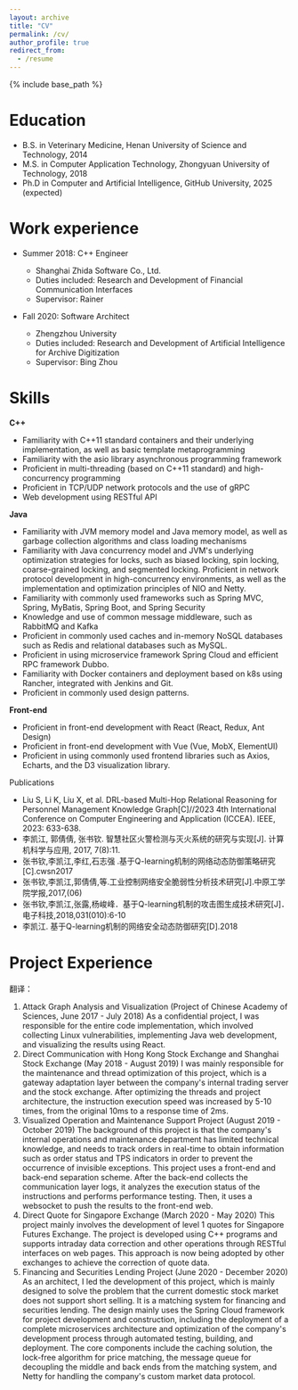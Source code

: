 ```yaml
---
layout: archive
title: "CV"
permalink: /cv/
author_profile: true
redirect_from:
  - /resume
---
```


{% include base_path %}

Education
======
* B.S. in Veterinary Medicine, Henan University of Science and Technology, 2014
* M.S. in Computer Application Technology, Zhongyuan University of Technology, 2018
* Ph.D in Computer and Artificial Intelligence, GitHub University, 2025 (expected)

Work experience
======
* Summer 2018: C++ Engineer
  * Shanghai Zhida Software Co., Ltd.
  * Duties included: Research and Development of Financial Communication Interfaces
  * Supervisor: Rainer

* Fall 2020: Software Architect
  * Zhengzhou University
  * Duties included: Research and Development of Artificial Intelligence for Archive Digitization
  * Supervisor: Bing Zhou
  
Skills
======
**C++** 
- Familiarity with C++11 standard containers and their underlying implementation, as well as basic template metaprogramming
- Familiarity with the asio library asynchronous programming framework
- Proficient in multi-threading (based on C++11 standard) and high-concurrency programming
- Proficient in TCP/UDP network protocols and the use of gRPC
- Web development using RESTful API

**Java** 
- Familiarity with JVM memory model and Java memory model, as well as garbage collection algorithms and class loading mechanisms
- Familiarity with Java concurrency model and JVM's underlying optimization strategies for locks, such as biased locking, spin locking, coarse-grained locking, and segmented locking. Proficient in network protocol development in high-concurrency environments, as well as the implementation and optimization principles of NIO and Netty.
- Familiarity with commonly used frameworks such as Spring MVC, Spring, MyBatis, Spring Boot, and Spring Security
- Knowledge and use of common message middleware, such as RabbitMQ and Kafka
- Proficient in commonly used caches and in-memory NoSQL databases such as Redis and relational databases such as MySQL.
- Proficient in using microservice framework Spring Cloud and efficient RPC framework Dubbo.
- Familiarity with Docker containers and deployment based on k8s using Rancher, integrated with Jenkins and Git.
- Proficient in commonly used design patterns.
  
**Front-end**

- Proficient in front-end development with React (React, Redux, Ant Design)
- Proficient in front-end development with Vue (Vue, MobX, ElementUI)
- Proficient in using commonly used frontend libraries such as Axios, Echarts, and the D3 visualization library.

Publications
* Liu S, Li K, Liu X, et al. DRL-based Multi-Hop Relational Reasoning for Personnel Management Knowledge Graph[C]//2023 4th International Conference on Computer Engineering and Application (ICCEA). IEEE, 2023: 633-638.
* 李凯江, 郭倩倩, 张书钦. 智慧社区火警检测与灭火系统的研究与实现[J]. 计算机科学与应用, 2017, 7(8):11.
* 张书钦,李凯江,李红,石志强 .基于Q-learning机制的网络动态防御策略研究[C].cwsn2017
* 张书钦,李凯江,郭倩倩,等.工业控制网络安全脆弱性分析技术研究[J].中原工学院学报,2017,(06)
* 张书钦,李凯江,张露,杨峻峰．基于Q-learning机制的攻击图生成技术研究[J]．电子科技,2018,031(010):6-10
* 李凯江. 基于Q-learning机制的网络安全动态防御研究[D].2018
  
Project Experience
======
翻译：
1. Attack Graph Analysis and Visualization (Project of Chinese Academy of Sciences, June 2017 - July 2018)
As a confidential project, I was responsible for the entire code implementation, which involved collecting Linux vulnerabilities, implementing Java web development, and visualizing the results using React.
2. Direct Communication with Hong Kong Stock Exchange and Shanghai Stock Exchange (May 2018 - August 2019)
I was mainly responsible for the maintenance and thread optimization of this project, which is a gateway adaptation layer between the company's internal trading server and the stock exchange. After optimizing the threads and project architecture, the instruction execution speed was increased by 5-10 times, from the original 10ms to a response time of 2ms.
3. Visualized Operation and Maintenance Support Project (August 2019 - October 2019)
The background of this project is that the company's internal operations and maintenance department has limited technical knowledge, and needs to track orders in real-time to obtain information such as order status and TPS indicators in order to prevent the occurrence of invisible exceptions. This project uses a front-end and back-end separation scheme. After the back-end collects the communication layer logs, it analyzes the execution status of the instructions and performs performance testing. Then, it uses a websocket to push the results to the front-end web.
4. Direct Quote for Singapore Exchange (March 2020 - May 2020)
This project mainly involves the development of level 1 quotes for Singapore Futures Exchange. The project is developed using C++ programs and supports intraday data correction and other operations through RESTful interfaces on web pages. This approach is now being adopted by other exchanges to achieve the correction of quote data.
5. Financing and Securities Lending Project (June 2020 - December 2020)
As an architect, I led the development of this project, which is mainly designed to solve the problem that the current domestic stock market does not support short selling. It is a matching system for financing and securities lending. The design mainly uses the Spring Cloud framework for project development and construction, including the deployment of a complete microservices architecture and optimization of the company's development process through automated testing, building, and deployment. The core components include the caching solution, the lock-free algorithm for price matching, the message queue for decoupling the middle and back ends from the matching system, and Netty for handling the company's custom market data protocol.
  


